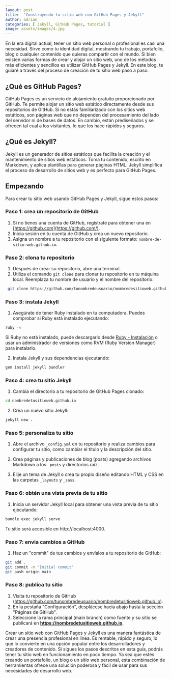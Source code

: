```yaml
---
layout: post
title:  "Construyendo tu sitio web con GitHub Pages y Jekyll"
author: adrian
categories: [ Jekyll, GitHub Pages, tutorial ]
image: assets/images/4.jpg
---
```


En la era digital actual, tener un sitio web personal o profesional es casi una necesidad. Sirve como tu identidad digital, mostrando tu trabajo, portafolio, blog o cualquier contenido que quieras compartir con el mundo. Si bien existen varias formas de crear y alojar un sitio web, uno de los métodos más eficientes y sencillos es utilizar GitHub Pages y Jekyll. En este blog, te guiaré a través del proceso de creación de tu sitio web paso a paso.

## ¿Qué es GitHub Pages?

GitHub Pages es un servicio de alojamiento gratuito proporcionado por GitHub. Te permite alojar un sitio web estático directamente desde sus repositorios de GitHub. Si no estás familiarizado con los sitios web estáticos, son páginas web que no dependen del procesamiento del lado del servidor ni de bases de datos. En cambio, están prediseñados y se ofrecen tal cual a los visitantes, lo que los hace rápidos y seguros.

## ¿Qué es Jekyll?

Jekyll es un generador de sitios estáticos que facilita la creación y el mantenimiento de sitios web estáticos. Toma tu contenido, escrito en Markdown, y aplica plantillas para generar páginas HTML. Jekyll simplifica el proceso de desarrollo de sitios web y es perfecto para GitHub Pages.

## Empezando

Para crear tu sitio web usando GitHub Pages y Jekyll, sigue estos pasos:

### Paso 1: crea un repositorio de GitHub

1. Si no tienes una cuenta de GitHub, regístrate para obtener una en [https://github.com](https://github.com/).
2. Inicia sesión en tu cuenta de GitHub y crea un nuevo repositorio.
3. Asigna un nombre a tu repositorio con el siguiente formato: `nombre-de-sitio-web.github.io`.

### Paso 2: clona tu repositorio

1. Después de crear su repositorio, abre una terminal.
2. Utiliza el comando `git clone` para clonar tu repositorio en tu máquina local. Reemplaza tu nombre de usuario y el nombre del repositorio.

```bash
 git clone https://github.com/tunombredeusuario/nombredesitioweb.github.io.git
```
### Paso 3: instala Jekyll

1. Asegúrate de tener Ruby instalado en tu computadora. Puedes comprobar si Ruby está instalado ejecutando:

```bash
ruby -v
```

Si Ruby no está instalado, puede descargarlo desde [Ruby - Instalación](https://www.ruby-lang.org/en/documentation/installation/) o usar un administrador de versiones como RVM (Ruby Version Manager) para instalarlo.

2. Instala Jekyll y sus dependencias ejecutando:

```bash
gem install jekyll bundler
```

### Paso 4: crea tu sitio Jekyll

1. Cambia el directorio a tu repositorio de GitHub Pages clonado:

```bash
cd nombredetusitioweb.github.io
```

2. Crea un nuevo sitio Jekyll:

```bash
jekyll new .
```

### Paso 5: personaliza tu sitio

1. Abre el archivo `_config.yml` en tu repositorio y realiza cambios para configurar tu sitio, como cambiar el título y la descripción del sitio.

2. Crea páginas y publicaciones de blog (posts) agregando archivos Markdown a los `_posts` y directorios raíz.

3. Elije un tema de Jekyll o crea tu propio diseño editando HTML y CSS en las carpetas `_layouts` y `_sass`.

### Paso 6: obtén una vista previa de tu sitio

1. Inicia un servidor Jekyll local para obtener una vista previa de tu sitio ejecutando:

```bash
bundle exec jekyll serve
```

Tu sitio será accesible en http://localhost:4000.

### Paso 7: envia cambios a GitHub

1. Haz un "commit" de tus cambios y envíalos a tu repositorio de GitHub:

```bash
git add .
git commit -m "Initial commit"
git push origin main
```

### Paso 8: publica tu sitio

1. Visita tu repositorio de GitHub (https://github.com/tunombredeusuario/nombredetusitioweb.github.io).
2. En la pestaña "Configuración", desplácese hacia abajo hasta la sección "Páginas de GitHub".
3. Seleccione la rama principal (main branch) como fuente y su sitio se publicará en **https://nombredetusitioweb.github.io**.

Crear un sitio web con GitHub Pages y Jekyll es una manera fantástica de crear una presencia profesional en línea. Es rentable, rápido y seguro, lo que lo convierte en una opción popular entre los desarrolladores y creadores de contenido. Si sigues los pasos descritos en esta guía, podrás tener tu sitio web en funcionamiento en poco tiempo. Ya sea que estés creando un portafolio, un blog o un sitio web personal, esta combinación de herramientas ofrece una solución poderosa y fácil de usar para sus necesidades de desarrollo web.